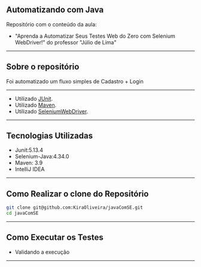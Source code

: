 ## Automatizando com Java

Repositório com o conteúdo da aula:

* "Aprenda a Automatizar Seus Testes Web do Zero com Selenium WebDriver!" do professor "Júlio de Lima" 

---
## Sobre o repositório

Foi automatizado um fluxo simples de Cadastro + Login

---

* Utilizado [JUnit](https://junit.org/).
* Utilizado [Maven](https://maven.apache.org/).
* Utilizado [SeleniumWebDriver](https://www.selenium.dev/documentation/webdriver/).

---

## Tecnologias Utilizadas

- Junit:5.13.4
- Selenium-Java:4.34.0
- Maven: 3.9
- IntelliJ IDEA

---

## Como Realizar o clone do Repositório

```bash
git clone git@github.com:KiraOliveira/javaComSE.git
cd javaComSE
```

---

## Como Executar os Testes

* Validando a execução
---

